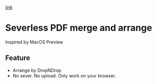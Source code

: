 [link](https://ynynl.github.io/severless-pdf-merge/)
# Severless PDF merge and arrange

Inspired by MacOS Preview

## Feature

* Arrange by DropNDrop
* No sever. No upload. Only work on your browser.
